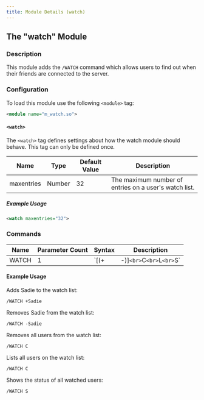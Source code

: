 ```yaml
---
title: Module Details (watch)
---
```


## The "watch" Module

### Description

This module adds the `/WATCH` command which allows users to find out when their friends are connected to the server.

### Configuration

To load this module use the following `<module>` tag:

```xml
<module name="m_watch.so">
```

#### `<watch>`

The `<watch>` tag defines settings about how the watch module should behave. This tag can only be defined once.

Name       | Type   | Default Value | Description
---------- | ------ | ------------- | -----------
maxentries | Number | 32            | The maximum number of entries on a user's watch list.

##### Example Usage

```xml
<watch maxentries="32">
```

### Commands

Name  | Parameter Count | Syntax                               | Description
----- | --------------- | ------------------------------------ | -----------
WATCH | 1               | `[(+|-)<nick>]`<br>`C`<br>`L`<br>`S` | Manipulates the contents of the executing user's watch list.

#### Example Usage

Adds Sadie to the watch list:

```plaintext
/WATCH +Sadie
```

Removes Sadie from the watch list:

```plaintext
/WATCH -Sadie
```

Removes all users from the watch list:

```plaintext
/WATCH C
```

Lists all users on the watch list:

```plaintext
/WATCH C
```

Shows the status of all watched users:

```plaintext
/WATCH S
```